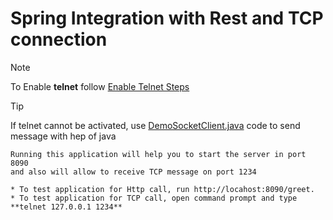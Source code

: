 # Spring Integration with Rest and TCP connection

> [!NOTE]
> To Enable **telnet** follow [Enable Telnet Steps](https://www.laptopmag.com/how-to/enable-and-use-telnet-on-windows-11)

> [!TIP]
>  If telnet cannot be activated, use [DemoSocketClient.java](https://github.com/shreynm/socketrest/blob/main/src/main/java/com/example/demointegration/DemoSocketClient.java) code to send message with hep of java

```
Running this application will help you to start the server in port 8090
and also will allow to receive TCP message on port 1234

* To test application for Http call, run http://locahost:8090/greet.
* To test application for TCP call, open command prompt and type **telnet 127.0.0.1 1234**
```
